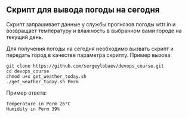 ## Скрипт для вывода погоды на сегодня
Скрипт запрашивает данные у службы прогнозов погоды wttr.in и возвращает температуру и влажность в выбранном вами городе на текущий день.

Для получения погоды на сегодня необходимо вызвать скрипт и передать город в качестве параметра скрипту. 
Пример вызова:
```
git clone https://github.com/sergeylobaev/devops_course.git
cd devops_course
chmod u+x get_weather_today.sh
./get_weather_today.sh Perm
```
Пример ответа:
```
Temperature in Perm 26°C
Humidity in Perm 39%
```

